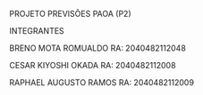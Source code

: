 PROJETO PREVISÕES PAOA (P2)

INTEGRANTES

  BRENO MOTA ROMUALDO RA: 2040482112048

  CESAR KIYOSHI OKADA RA: 2040482112008
  
  RAPHAEL AUGUSTO RAMOS RA: 2040482112009
